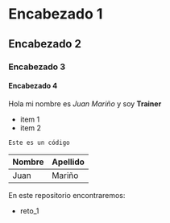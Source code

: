 # Encabezado 1
## Encabezado 2
### Encabezado 3
#### Encabezado 4

Hola mi nombre es *Juan Mariño* y soy **Trainer**

- item 1
- item 2

```Este es un código```

| Nombre |  Apellido |
| ----- | ----- |
| Juan | Mariño |

En este repositorio encontraremos:
- reto_1
